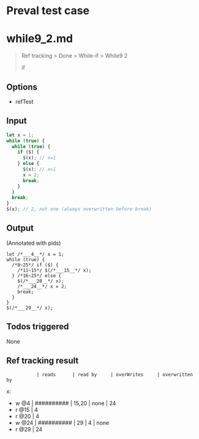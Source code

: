 # Preval test case

# while9_2.md

> Ref tracking > Done > While-if > While9 2
>
> if

## Options

- refTest

## Input

`````js filename=intro
let x = 1;
while (true) {
  while (true) {
    if ($) {
      $(x); // x=1
    } else {
      $(x); // x=1
      x = 2;
      break;
    }
  }
  break;
}
$(x); // 2, not one (always overwritten before break)
`````


## Output

(Annotated with pids)

`````filename=intro
let /*___4__*/ x = 1;
while (true) {
  /*8~25*/ if ($) {
    /*11~15*/ $(/*___15__*/ x);
  } /*16~25*/ else {
    $(/*___20__*/ x);
    /*___24__*/ x = 2;
    break;
  }
}
$(/*___29__*/ x);
`````


## Todos triggered


None


## Ref tracking result


               | reads      | read by     | overWrites     | overwritten by
x:
  - w @4       | ########## | 15,20       | none           | 24
  - r @15      | 4
  - r @20      | 4
  - w @24      | ########## | 29          | 4              | none
  - r @29      | 24
